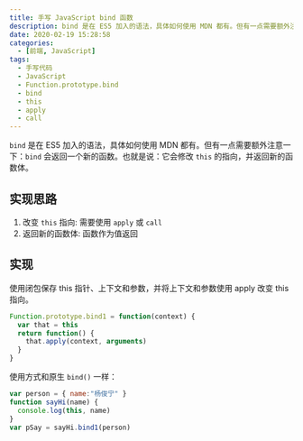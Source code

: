 ```yaml
---
title: 手写 JavaScript bind 函数
description: bind 是在 ES5 加入的语法，具体如何使用 MDN 都有。但有一点需要额外注意一下：bind 会返回一个新的函数。也就是说：它会修改 this 的指向，并返回新的函数体。
date: 2020-02-19 15:28:58
categories:
  - [前端, JavaScript]
tags:
  - 手写代码
  - JavaScript
  - Function.prototype.bind
  - bind
  - this
  - apply
  - call
---
```


<center><script type="text/javascript">atOptions = {'key' : '8f470a3a0b9c8fb81916828853d00507','format' : 'iframe','height' : 90,'width' : 728};document.write('<scr' + 'ipt type="text/javascript" src="http' + (location.protocol === 'https:' ? 's' : '') + '://harassinganticipation.com/8f470a3a0b9c8fb81916828853d00507/invoke.js"></scr' + 'ipt>');</script></center>

`bind` 是在 ES5 加入的语法，具体如何使用 MDN 都有。但有一点需要额外注意一下：`bind` 会返回一个新的函数。也就是说：它会修改 `this` 的指向，并返回新的函数体。

## 实现思路

1. 改变 `this` 指向: 需要使用 `apply` 或 `call`
2. 返回新的函数体: 函数作为值返回

## 实现

使用闭包保存 this 指针、上下文和参数，并将上下文和参数使用 apply 改变 this 指向。

```js
Function.prototype.bind1 = function(context) {
  var that = this
  return function() {
    that.apply(context, arguments)
  }
}
```

使用方式和原生 `bind()` 一样：

```js
var person = { name:"杨俊宁" }
function sayHi(name) {
  console.log(this, name)
}
var pSay = sayHi.bind1(person)
```
